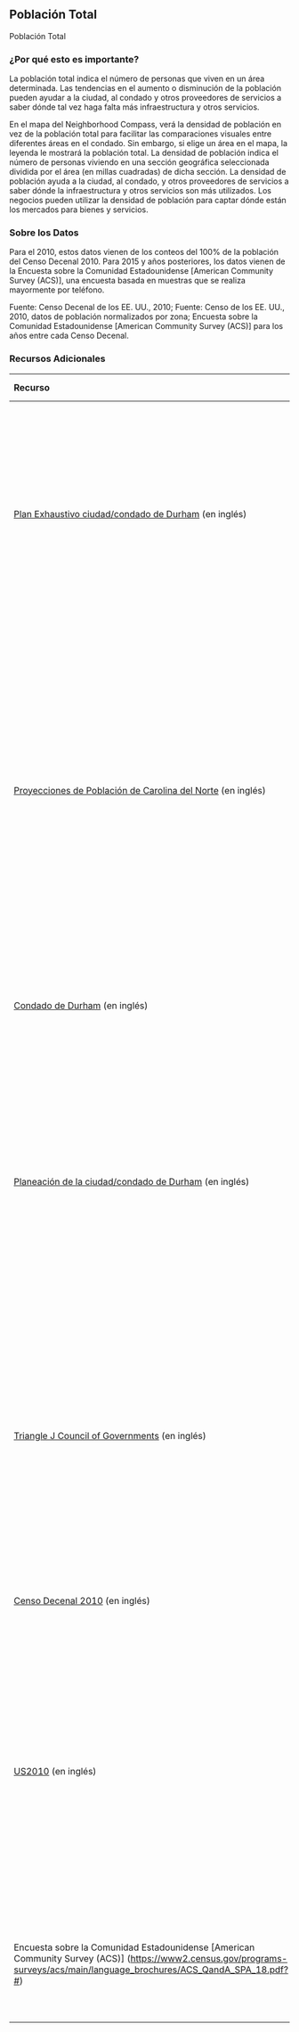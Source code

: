 ## Población Total
Población Total

### ¿Por qué esto es importante?
La población total indica el número de personas que viven en un área determinada. Las tendencias en el aumento o disminución de la población pueden ayudar a la ciudad, al condado y otros proveedores de servicios a saber dónde tal vez haga falta más infraestructura y otros servicios.

En el mapa del Neighborhood Compass, verá la densidad de población en vez de la población total para facilitar las comparaciones visuales entre diferentes áreas en el condado. Sin embargo, si elige un área en el mapa, la leyenda le mostrará la población total. La densidad de población indica el número de personas viviendo en una sección geográfica seleccionada dividida por el área (en millas cuadradas) de dicha sección. La densidad de población ayuda a la ciudad, al condado, y otros proveedores de servicios a saber dónde la infraestructura y otros servicios son más utilizados. Los negocios pueden utilizar la densidad de población para captar dónde están los mercados para bienes y servicios.

### Sobre los Datos
Para el 2010, estos datos vienen de los conteos del 100% de la población del Censo Decenal 2010. Para 2015 y años posteriores, los datos vienen de la Encuesta sobre la Comunidad Estadounidense [American Community Survey (ACS)], una encuesta basada en muestras que se realiza mayormente por teléfono.

Fuente: Censo Decenal de los EE. UU., 2010; Fuente: Censo de los EE. UU., 2010, datos de población normalizados por zona; Encuesta sobre la Comunidad Estadounidense [American Community Survey (ACS)] para los años entre cada Censo Decenal.  

### Recursos Adicionales

|Recurso | Conozca más y tome acción |
|:--- | :--- |
|[Plan Exhaustivo ciudad/condado de Durham](http://durhamnc.gov/346/Comprehensive-Plan) (en inglés) | Los planes exhaustivos tienen la intención de guiar el crecimiento y el desarrollo de una manera organizada, eficiente y sostenible. Para ello, miran hacia el futuro para anticipar tendencias y problemas que pueden afectar cómo se genera ese crecimiento y desarrollo. |
|[Proyecciones de Población de Carolina del Norte](https://www.osbm.nc.gov/facts-figures/population-demographics/state-demographer/countystate-population-projections) (en inglés) | La rama estatal de demografía de la Oficina Estatal de Administración y Presupuesto (OSBM, por sus siglas en inglés), responsable por la generación de proyecciones y estimaciones de población. Las estimaciones anuales de población de los condados y municipalidades de Carolina del Norte son utilizadas en la distribución de los ingresos estatales hacia los gobiernos locales. |
|[Condado de Durham](http://dconc.gov/) (en inglés) | El gobierno del condado de Durham y sus departamentos, tales como Salud Pública, Servicios Sociales y la Junta Electoral. |
|[Planeación de la ciudad/condado de Durham](http://durhamnc.gov/338/City-County-Planning) (en inglés) | El departamento de Planeación de la ciudad-condado de Durham es la agencia de planeación para la ciudad y el condado de Durham. El departamento trabaja con la comunidad para desarrollar planes de áreas especiales y de largo alcance que contengan políticas para dirigir el crecimiento. |
|[Triangle J Council of Governments](http://www.tjcog.org/) (en inglés) | Sirviendo a los condados de Chatham, Durham, Johnston, Lee, Moore, Orange y Wake. En esta diversa región de siete condados, TJCOG promueve la colaboración entre los gobiernos locales, partes interesadas y socios, afrontando desafíos que atraviesan las líneas jurisdiccionales. |
|[Censo Decenal 2010](http://www.census.gov/2010census/) (en inglés) | La fuente de información sobre el censo y los datos del Censo Decenal de los EE. UU. |
|[US2010](http://www.s4.brown.edu/us2010/Researcher/Bridging.htm) (en inglés) | La Base de Datos de Zonas Longitudinales [Longitudinal Tract Data Base (LTDB)] ofrece herramientas de uso público para generar estimaciones dentro de los límites geográficos de las zonas del 2010 para cualquier dato a nivel zona (que proviene del censo u otras fuentes) que exista para años anteriores, llegando hasta el 1970. |
|Encuesta sobre la Comunidad Estadounidense [American Community Survey (ACS)] (https://www2.census.gov/programs-surveys/acs/main/language_brochures/ACS_QandA_SPA_18.pdf?#) | Una fuente primordial de información a nivel vecinal para todo el país, proporcionada por la Oficina del Censo de los EE. UU. |
